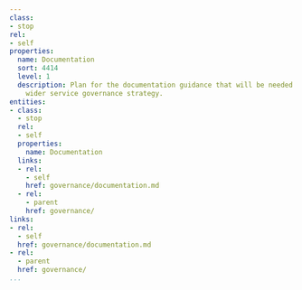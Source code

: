 ```yaml
---
class:
- stop
rel:
- self
properties:
  name: Documentation
  sort: 4414
  level: 1
  description: Plan for the documentation guidance that will be needed to drive a
    wider service governance strategy.
entities:
- class:
  - stop
  rel:
  - self
  properties:
    name: Documentation
  links:
  - rel:
    - self
    href: governance/documentation.md
  - rel:
    - parent
    href: governance/
links:
- rel:
  - self
  href: governance/documentation.md
- rel:
  - parent
  href: governance/
...
```

